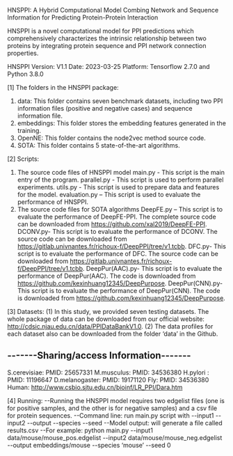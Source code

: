 HNSPPI: A Hybrid Computational Model Combing Network and Sequence Information for Predicting Protein-Protein Interaction

HNSPPI is a novel computational model for PPI predictions which comprehensively characterizes the intrinsic relationship between two proteins by integrating protein sequence and PPI network connection properties.

HNSPPI Version: V1.1
Date: 2023-03-25
Platform: Tensorflow 2.7.0 and Python 3.8.0

[1] The folders in the HNSPPI package:
1) data: This folder contains seven benchmark datasets, including two PPI information files (positive and negative cases) and sequence information file. 
2) embeddings: This folder stores the embedding features generated in the training.
3) OpenNE: This folder contains the node2vec method source code.
4) SOTA: This folder contains 5 state-of-the-art algorithms.

[2] Scripts:
1) The source code files of HNSPPI model
main.py - This script is the main entry of the program.
parallel.py - This script is used to perform parallel experiments.
utils.py - This script is used to prepare data and features for the model.
evaluation.py – This script is used to evaluate the performance of HNSPPI.
2) The source code files for SOTA algorithms
DeepFE.py – This script is to evaluate the performance of DeepFE-PPI. The complete source code can be downloaded from https://github.com/xal2019/DeepFE-PPI.
DCONV.py- This script is to evaluate the performance of DCONV. The source code can be downloaded from https://gitlab.univnantes.fr/richoux-f/DeepPPI/tree/v1.tcbb.
DFC.py- This script is to evaluate the performance of DFC. The source code can be downloaded from https://gitlab.univnantes.fr/richoux-f/DeepPPI/tree/v1.tcbb.
DeepPur(AAC).py- This script is to evaluate the performance of DeepPur(AAC). The code is downloaded from https://github.com/kexinhuang12345/DeepPurpose.
DeepPur(CNN).py- This script is to evaluate the performance of DeepPur(CNN). The code is downloaded from https://github.com/kexinhuang12345/DeepPurpose.

[3] Datasets: 
(1) In this study, we provided seven testing datasets. The whole package of data can be downloaded from our official website: http://cdsic.njau.edu.cn/data/PPIDataBankV1.0.
(2) The data profiles for each dataset also can be downloaded from the folder ‘data’ in the Github. 
## -------Sharing/access Information-------
S.cerevisiae:	PMID: 25657331
M.musculus:		PMID: 34536380
H.pylori :      PMID: 11196647
D.melanogaster:	PMID: 19171120
Fly:	        PMID: 34536380
Human:		    http://www.csbio.sjtu.edu.cn/bioinf/LR_PPI/Dara.htm

[4] Running:
--Running the HNSPPI model requires two edgelist files (one is for positive samples, and the other is for negative samples) and a csv file for protein sequences.
--Command line:
run main.py script with --input1 <positive edgelist> --input2 <negative edgelist> --output <output file> --species <species name> --seed <seed>
--Model output: will generate a file called results.csv
--For example: 
python main.py --input1 data/mouse/mouse_pos.edgelist --input2 data/mouse/mouse_neg.edgelist --output embeddings/mouse --species ‘mouse’ --seed 0
